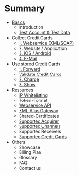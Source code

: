 # Summary

* [Basics](README.md)
   * Introduction
   * [Test Account & Test Data](live_mode-test.md)
* Collect Credit Cards
   * [1. Webservice (XML/SOAP)](webservice.md)
   * [2. Website / Application](website-application.md)
   * [3. iOS / Android](mobile-app.md)
   * [4. E-Mail](e-mail.md)
* [Use stored Credit Cards](utilize.md)
   * [1. Forward](forward.md)
   * [Validate Credit Cards](validate.md)
   * [2. Charge](charge.md)
   * [3. Show](show.md)
* Resources
   * [IP Whitelisting](ip_whitelisting.md)
   * Token-Format
   * [Webservice API](webservice_api.md)
   * [XML Alias Gateway](xml_alias_gateway.md)
   * Shared-Certificates
   * [Supported Acquirer](supported_acquirer.md)
   * [Supported Channels](supported_channels.md)
   * Supported Receivers
   * [Supported Credit Cards](supported_credit_cards.md)
* Others
   * Showcase
   * Billing Plan
   * Glossary
   * FAQ
   * Contact us

